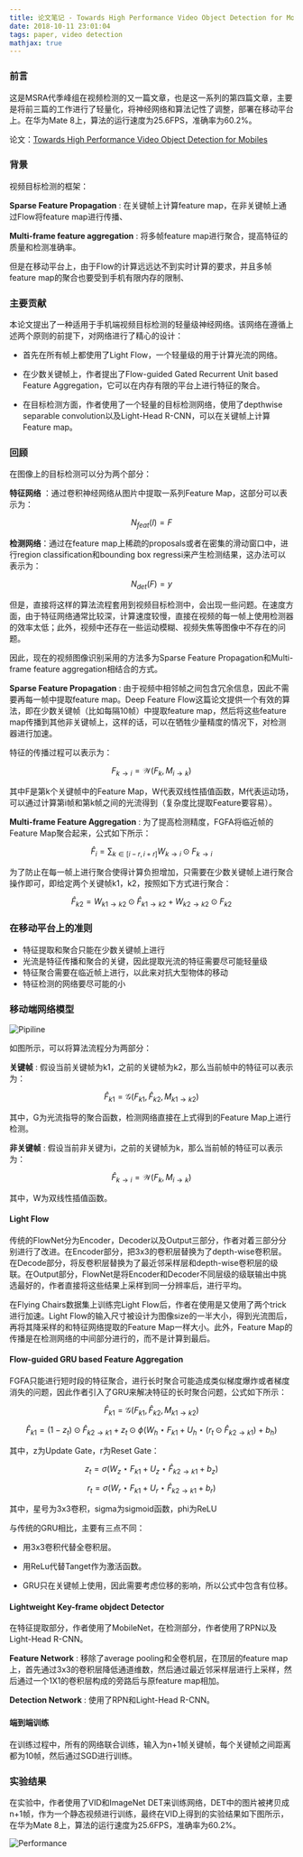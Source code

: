 ```yaml
---
title: 论文笔记 - Towards High Performance Video Object Detection for Mobiles
date: 2018-10-11 23:01:04
tags: paper, video detection
mathjax: true
---
```


### 前言

这是MSRA代季峰组在视频检测的又一篇文章，也是这一系列的第四篇文章，主要是将前三篇的工作进行了轻量化，将神经网络和算法记性了调整，部署在移动平台上。在华为Mate 8上，算法的运行速度为25.6FPS，准确率为60.2%。

论文：[Towards High Performance Video Object Detection for Mobiles](http://openaccess.thecvf.com/content_cvpr_2018/papers/Zhu_Towards_High_Performance_CVPR_2018_paper.pdf)

<!--more-->

### 背景

视频目标检测的框架：

**Sparse Feature Propagation** : 在关键帧上计算feature map，在非关键帧上通过Flow将feature map进行传播、

**Multi-frame feature aggregation** : 将多帧feature map进行聚合，提高特征的质量和检测准确率。

但是在移动平台上，由于Flow的计算远远达不到实时计算的要求，并且多帧feature map的聚合也要受到手机有限内存的限制、

### 主要贡献  

本论文提出了一种适用于手机端视频目标检测的轻量级神经网络。该网络在遵循上述两个原则的前提下，对网络进行了精心的设计：

- 首先在所有帧上都使用了Light Flow，一个轻量级的用于计算光流的网络。

- 在少数关键帧上，作者提出了Flow-guided Gated Recurrent Unit based Feature Aggregation，它可以在内存有限的平台上进行特征的聚合。

- 在目标检测方面，作者使用了一个轻量的目标检测网络，使用了depthwise separable convolution以及Light-Head R-CNN，可以在关键帧上计算Feature map。

### 回顾

在图像上的目标检测可以分为两个部分：

**特征网络** ：通过卷积神经网络从图片中提取一系列Feature Map，这部分可以表示为：

$$
N_{feat}(I)=F
$$

**检测网络**：通过在feature map上稀疏的proposals或者在密集的滑动窗口中，进行region classification和bounding box regressi来产生检测结果，这办法可以表示为：

$$
N_{det}(F) = y
$$

但是，直接将这样的算法流程套用到视频目标检测中，会出现一些问题。在速度方面，由于特征网络通常比较深，计算速度较慢，直接在视频的每一帧上使用检测器的效率太低；此外，视频中还存在一些运动模糊、视频失焦等图像中不存在的问题。

因此，现在的视频图像识别采用的方法多为Sparse Feature Propagation和Multi-frame feature aggregation相结合的方式。

**Sparse Feature Propagation** : 由于视频中相邻帧之间包含冗余信息，因此不需要再每一帧中提取feature map。Deep Feature Flow这篇论文提供一个有效的算法，即在少数关键帧（比如每隔10帧）中提取feature map，然后将这些feature map传播到其他非关键帧上，这样的话，可以在牺牲少量精度的情况下，对检测器进行加速。

特征的传播过程可以表示为：

$$
F_{k \rightarrow i} = \mathcal{W}(F_k,M_{i \rightarrow k})
$$

其中F是第k个关键帧中的Feature Map，W代表双线性插值函数，M代表运动场，可以通过计算第i帧和第k帧之间的光流得到（复杂度比提取Feature要容易）。

**Multi-frame Feature Aggregation** : 为了提高检测精度，FGFA将临近帧的Feature Map聚合起来，公式如下所示： 

$$
\hat{F}_i = \sum_{k \in [i - r,i + r ]} W_{k \rightarrow i} \odot F_{k \rightarrow i}
$$

为了防止在每一帧上进行聚合使得计算负担增加，只需要在少数关键帧上进行聚合操作即可，即给定两个关键帧k1，k2，按照如下方式进行聚合： 

$$
\hat{F}_{k2} = W_{k1 \rightarrow k2} \odot \hat{F}_{k1 \rightarrow k2} + W_{k2 \rightarrow k2} \odot F_{k2}
$$

### 在移动平台上的准则

- 特征提取和聚合只能在少数关键帧上进行
- 光流是特征传播和聚合的关键，因此提取光流的特征需要尽可能轻量级
- 特征聚合需要在临近帧上进行，以此来对抗大型物体的移动
- 特征检测的网络要尽可能的小

### 移动端网络模型

![Pipiline](/images/VideoDetection/MobileVideoDetectionPipiline.png)

如图所示，可以将算法流程分为两部分：

**关键帧** : 假设当前关键帧为k1，之前的关键帧为k2，那么当前帧中的特征可以表示为： 

$$
\hat{F}_{k1} =\mathcal{G}(F_{k1},\hat{F}_{k2}, M_{k1 \rightarrow k2})
$$

其中，G为光流指导的聚合函数，检测网络直接在上式得到的Feature Map上进行检测。

**非关键帧** : 假设当前非关键为i，之前的关键帧为k，那么当前帧的特征可以表示为： 

$$
\hat{F}_{k \rightarrow i} =\mathcal{W}(F_{k}, M_{i \rightarrow k})
$$

其中，W为双线性插值函数。

#### Light Flow

传统的FlowNet分为Encoder，Decoder以及Output三部分，作者对着三部分分别进行了改进。在Encoder部分，把3x3的卷积层替换为了depth-wise卷积层。在Decode部分，将反卷积层替换为了最近邻采样层和depth-wise卷积层的级联。在Output部分，FlowNet是将Encoder和Decoder不同层级的级联输出中挑选最好的，作者直接将这些结果上采样到同一分辨率后，进行平均。

在Flying Chairs数据集上训练完Light Flow后，作者在使用是又使用了两个trick进行加速。Light Flow的输入尺寸被设计为图像size的一半大小，得到光流图后，再将其降采样的和特征网络提取的Feature Map一样大小。此外，Feature Map的传播是在检测网络的中间部分进行的，而不是计算到最后。

#### Flow-guided GRU based Feature Aggregation

FGFA只能进行短时段的特征聚合，进行长时聚合可能造成类似梯度爆炸或者梯度消失的问题，因此作者引入了GRU来解决特征的长时聚合问题，公式如下所示： 

$$
\hat{F}_{k1} = \mathcal{G}(F_{k1},\hat{F}_{k2}, M_{k1 \rightarrow k2})
$$

$$
\hat{F}_{k1} = (1-z_t) \odot \hat{F}_{k2 \rightarrow k1} + z_t\odot \phi(W_h\star F_{k1}+U_h\star(r_t\odot\hat{F}_{k2 \rightarrow k1})+b_h)
$$

其中，z为Update Gate，r为Reset Gate： 

$$
z_t = \sigma(W_z \star F_{k1}+U_z \star  \hat{F}_{k2 \rightarrow k1} + b_z)
$$

$$
r_t = \sigma(W_r \star F_{k1}+U_r \star  \hat{F}_{k2 \rightarrow k1} + b_r)
$$

其中，星号为3x3卷积，sigma为sigmoid函数，phi为ReLU

与传统的GRU相比，主要有三点不同：

- 用3x3卷积代替全卷积层。

- 用ReLu代替Tanget作为激活函数。

- GRU只在关键帧上使用，因此需要考虑位移的影响，所以公式中包含有位移。

#### Lightweight Key-frame objdect Detector

在特征提取部分，作者使用了MobileNet，在检测部分，作者使用了RPN以及Light-Head R-CNN。

**Feature Network** : 移除了average pooling和全卷机层，在顶层的feature map上，首先通过3x3的卷积层降低通道维数，然后通过最近邻采样层进行上采样，然后通过一个1X1的卷积层构成的旁路后与原feature map相加。

**Detection Network** : 使用了RPN和Light-Head R-CNN。

#### 端到端训练

在训练过程中，所有的网络联合训练，输入为n+1帧关键帧，每个关键帧之间距离都为10帧，然后通过SGD进行训练。

### 实验结果

在实验中，作者使用了VID和ImageNet DET来训练网络，DET中的图片被拷贝成n+1帧，作为一个静态视频进行训练，最终在VID上得到的实验结果如下图所示，在华为Mate 8上，算法的运行速度为25.6FPS，准确率为60.2%。

![Performance](/images/VideoDetection/MobileVideoDetectionPerformance.png)
